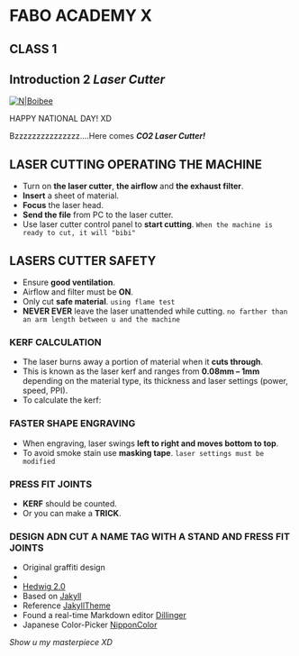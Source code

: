 # FABO ACADEMY X
## CLASS 1
## Introduction 2 *Laser Cutter*

[![N|Boibee](https://cldup.com/dTxpPi9lDf.thumb.png)](https://nodesource.com/products/nsolid)

HAPPY NATIONAL DAY! XD

Bzzzzzzzzzzzzzzz....Here comes ***CO2 Laser Cutter!***
<!-- ![Lasers Cutter]() -->

## LASER CUTTING OPERATING THE MACHINE

  - Turn on **the laser cutter**, **the airflow** and **the exhaust filter**.
  - **Insert** a sheet of material.
  - **Focus** the laser head.
  - **Send the file** from PC to the laser cutter.
  - Use laser cutter control panel to **start cutting**.
    `When the machine is ready to cut, it will "bibi"`


## LASERS CUTTER SAFETY
  - Ensure **good ventilation**.
  - Airflow and filter must be **ON**.
  - Only cut **safe material**.
    `using flame test`
  - **NEVER EVER** leave the laser unattended while cutting.
    `no farther than an arm length between u and the machine`

### KERF CALCULATION
  - The laser burns away a portion of material when it **cuts through**.
  - This is known as the laser kerf and ranges from **0.08mm – 1mm** depending on the material type, its thickness and laser settings (power, speed, PPI).
  - To calculate the kerf:

### FASTER SHAPE ENGRAVING
  - When engraving, laser swings **left to right and moves bottom to top**.
  - To avoid smoke stain use **masking tape**.
   `laser settings must be modified`

### PRESS FIT JOINTS
  - **KERF** should be counted.
  - Or you can make a **TRICK**.

### DESIGN ADN CUT A NAME TAG WITH A STAND AND FRESS FIT JOINTS
  - Original graffiti design
  -
  - [Hedwig 2.0](https://youtu.be/Jt1zWH52CDw)
  - Based on [Jakyll](http://jekyllrb.com/)
  - Reference [JakyllTheme](http://jekyllthemes.org/)
  - Found a real-time Markdown editor [Dillinger](https://dillinger.io/)
  - Japanese Color-Picker [NipponColor](http://nipponcolors.com)

*Show u my masterpiece XD*
